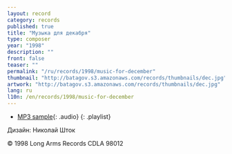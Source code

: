 ```yaml
---
layout: record
category: records
published: true
title: "Музыка для декабря"
type: composer
year: "1998"
description: ""
front: false
teaser: ""
permalink: "/ru/records/1998/music-for-december"
thumbnail: "http://batagov.s3.amazonaws.com/records/thumbnails/dec.jpg"
artwork: "http://batagov.s3.amazonaws.com/records/thumbnails/dec.jpg"
lang: ru
l10n: /en/records/1998/music-for-december
---
```

	 
- [MP3 sample](http://batagov.s3.amazonaws.com/records/sounds/december.mp3){: .audio}
{: .playlist} 

Дизайн: Николай Шток  

© 1998 Long Arms Records CDLA 98012
